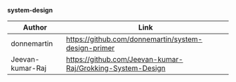 **system-design**

| Author      | Link |
| ----------- | ----------- |
| donnemartin      | https://github.com/donnemartin/system-design-primer      |
| Jeevan-kumar-Raj   | https://github.com/Jeevan-kumar-Raj/Grokking-System-Design |

